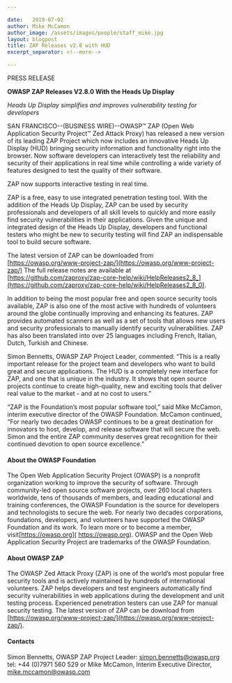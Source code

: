 ```yaml
---

date:   2019-07-02
author: Mike McCamon
author_image: /assets/images/people/staff_mike.jpg
layout: blogpost
title: ZAP Releases v2.8 with HUD
excerpt_separator: <!--more-->

---
```


PRESS RELEASE

**OWASP ZAP Releases V2.8.0 With the Heads Up Display**

_Heads Up Display simplifies and improves vulnerability testing for developers_

SAN FRANCISCO--(BUSINESS WIRE)--OWASP™ ZAP (Open Web Application Security Project™ Zed Attack Proxy) has released a new version of its leading ZAP Project which now includes an innovative Heads Up Display (HUD) bringing security information and functionality right into the browser. Now software developers can interactively test the reliability and security of their applications in real time while controlling a wide variety of features designed to test the quality of their software. <!--more-->

<p class="callout-mono right">ZAP now supports interactive testing in real time.</p>

ZAP is a free, easy to use integrated penetration testing tool. With the addition of the Heads Up Display, ZAP can be used by security professionals and developers of all skill levels to quickly and more easily find security vulnerabilities in their applications. Given the unique and integrated design of the Heads Up Display, developers and functional testers who might be new to security testing will find ZAP an indispensable tool to build secure software.

The latest version of ZAP can be downloaded from [https://owasp.org/www-project-zap/](https://owasp.org/www-project-zap/) The full release notes are available at [https://github.com/zaproxy/zap-core-help/wiki/HelpReleases2_8_](https://github.com/zaproxy/zap-core-help/wiki/HelpReleases2_8_0).

In addition to being the most popular free and open source security tools available, ZAP is also one of the most active with hundreds of volunteers around the globe continually improving and enhancing its features. ZAP provides automated scanners as well as a set of tools that allows new users and security professionals to manually identify security vulnerabilities. ZAP has also been translated into over 25 languages including French, Italian, Dutch, Turkish and Chinese.

Simon Bennetts, OWASP ZAP Project Leader, commented: “This is a really important release for the project team and developers who want to build great and secure applications. The HUD is a completely new interface for ZAP, and one that is unique in the industry. It shows that open source projects continue to create high-quality, new and exciting tools that deliver real value to the market - and at no cost to users.”

“ZAP is the Foundation’s most popular software tool,” said Mike McCamon, interim executive director of the OWASP Foundation. McCamon continued, “For nearly two decades OWASP continues to be a great destination for innovators to host, develop, and release software that will secure the web. Simon and the entire ZAP community deserves great recognition for their continued devotion to open source excellence.”

#### About the OWASP Foundation

The Open Web Application Security Project (OWASP) is a nonprofit organization working to improve the security of software. Through community-led open source software projects, over 260 local chapters worldwide, tens of thousands of members, and leading educational and training conferences, the OWASP Foundation is the source for developers and technologists to secure the web. For nearly two decades corporations, foundations, developers, and volunteers have supported the OWASP Foundation and its work. To learn more or to become a member, visit[https://owasp.org]( https://owasp.org). OWASP and the Open Web Application Security Project are trademarks of the OWASP Foundation.

#### About OWASP ZAP

The OWASP Zed Attack Proxy (ZAP) is one of the world’s most popular free security tools and is actively maintained by hundreds of international volunteers. ZAP helps developers and test engineers automatically find security vulnerabilities in web applications during the development and unit testing process. Experienced penetration testers can use ZAP for manual security testing. The latest version of ZAP can be download from [https://owasp.org/www-project-zap/](https://owasp.org/www-project-zap/).

#### Contacts

Simon Bennetts, OWASP ZAP Project Leader: simon.bennetts@owasp.org tel: +44 (0)7971 560 529
or Mike McCamon, Interim Executive Director, mike.mccamon@owasp.com
